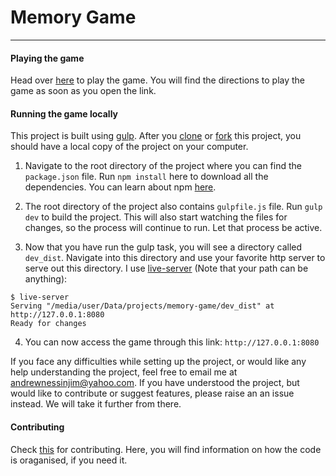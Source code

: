 # Memory Game
---

#### Playing the game

Head over [here][1] to play the game. You will find the directions to play the game as soon as you open the link.

#### Running the game locally
This project is built using [gulp][3]. After you [clone][4] or [fork][5] this project, you should have a local copy of the project on your computer.

1. Navigate to the root directory of the project where you can find the `package.json` file. Run `npm install` here to download all the dependencies. You can learn about npm [here][6].

2. The root directory of the project also contains `gulpfile.js` file. Run `gulp dev` to build the project. This will also start watching the files for changes, so the process will continue to run. Let that process be active.

3. Now that you have run the gulp task, you will see a directory called `dev_dist`. Navigate into this directory and use your favorite http server to serve out this directory. I use [live-server][7] (Note that your path can be anything):

```
$ live-server
Serving "/media/user/Data/projects/memory-game/dev_dist" at http://127.0.0.1:8080
Ready for changes
```

4. You can now access the game through this link: `http://127.0.0.1:8080`


If you face any difficulties while setting up the project, or would like any help understanding the project, feel free to email me at andrewnessinjim@yahoo.com. If you have understood the project, but would like to contribute or suggest features, please raise an an issue instead. We will take it further from there.

#### Contributing

Check [this][2] for contributing. Here, you will find information on how the code is oraganised, if you need it.

[1]: https://andrewnessinjim.github.io/memory-game/dev_dist/index.html
[2]: https://github.com/andrewnessinjim/memory-game/blob/master/CONTRIBUTING.md
[3]: https://gulpjs.com/
[4]: https://git-scm.com/docs/git-clone
[5]: https://help.github.com/articles/fork-a-repo/
[6]: https://docs.npmjs.com/getting-started/what-is-npm
[7]: https://www.npmjs.com/package/live-server